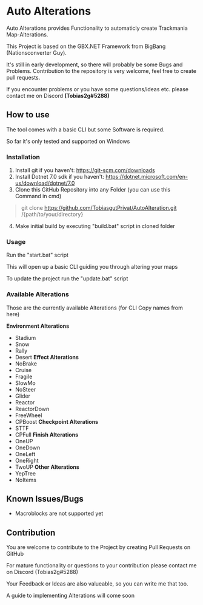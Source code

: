 # Auto Alterations
Auto Alterations provides Functionality to automaticly create Trackmania Map-Alterations.

This Project is based on the GBX.NET Framework from BigBang (Nationsconverter Guy).

It's still in early development, so there will probably be some Bugs and Problems. Contribution to the repository is very welcome, feel free to create pull requests.

If you encounter problems or you have some questions/ideas etc. please contact me on Discord <strong>(Tobias2g#5288)</strong>
## How to use
The tool comes with a basic CLI but some Software is required.

So far it's only tested and supported on Windows

### Installation
1. Install git if you haven't: https://git-scm.com/downloads
2. Install Dotnet 7.0 sdk if you haven't: https://dotnet.microsoft.com/en-us/download/dotnet/7.0
3. Clone this GitHub Repository into any Folder (you can use this Command in cmd)
> git clone https://github.com/TobiasgutPrivat/AutoAlteration.git /{path/to/your/directory}

4. Make initial build by executing "build.bat" script in cloned folder
<!--
There can be an issue with nuget source.
In that case make sure you have correct package source using:
> dotnet nuget add source https://api.nuget.org/v3/index.json
-->

### Usage
Run the "start.bat" script

This will open up a basic CLI guiding you through altering your maps

To update the project run the "update.bat" script

### Available Alterations
Those are the currently available Alterations (for CLI Copy names from here)

<strong>Environment Alterations</strong>
- Stadium
- Snow
- Rally
- Desert
<strong>Effect Alterations</strong>
- NoBrake
- Cruise
- Fragile
- SlowMo
- NoSteer
- Glider
- Reactor
- ReactorDown
- FreeWheel
- CPBoost
<strong>Checkpoint Alterations</strong>
- STTF
- CPFull
<strong>Finish Alterations</strong>
- OneUP
- OneDown
- OneLeft
- OneRight
- TwoUP
<strong>Other Alterations</strong>
- YepTree
- NoItems

## Known Issues/Bugs
- Macroblocks are not supported yet

## Contribution
You are welcome to contribute to the Project by creating Pull Requests on GitHub

For mature functionality or questions to your contribution please contact me on Discord (Tobias2g#5288)

Your Feedback or Ideas are also valueable, so you can write me that too.

A guide to implementing Alterations will come soon